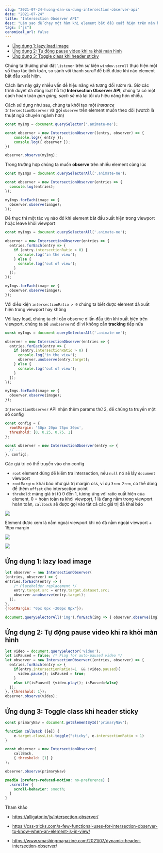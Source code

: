 ```yaml
---
slug: "2021-07-24-huong-dan-su-dung-intersection-observer-api"
date: "2021-07-24"
title: "Intersection Observer API"
desc: "Làm sao để chạy một hàm khi element bắt đầu xuất hiện trên màn hình?"
tags: ["js"]
canonical_url: false
---
```


<!-- TOC -->

- [Ứng dụng 1: lazy load image](#ứng-dụng-1-lazy-load-image)
- [Ứng dụng 2: Tự động pause video khi ra khỏi màn hình](#ứng-dụng-2-tự-động-pause-video-khi-ra-khỏi-màn-hình)
- [Ứng dụng 3: Toggle class khi header sticky](#ứng-dụng-3-toggle-class-khi-header-sticky)

<!-- /TOC -->

Chúng ta thường phải đặt `listener` trên sự kiện `window.scroll` thực hiện một số thao tác tính toán, so sánh với thanh *scroll* để biết được khi nào element bắt đầu xuất hiện.

Cách làm này gây nhiều vấn đề hiệu năng và tương đối rườm rà. Giờ các trình duyệt đã đồng loạt hỗ trợ **Intersection Observer API**, chúng ta có một cách hoàn toàn *gọn gàng, sạch sẽ* mà lại tối ưu hiệu năng hơn nhiều.

Cách sử dụng như sau, chúng ta khởi tạo một *instance* `IntersectionObserver` và gọi `observe` trên element muốn theo dõi (*watch* là thuật ngữ chuyên ngành hơn)

```js
const myImg = document.querySelector('.animate-me');

const observer = new IntersectionObserver((entry, observer) => {
    console.log({ entry });
    console.log({ observer });
})

observer.observe(myImg);
```

Trong trường hợp chúng ta muốn **observe** trên nhiều element cùng lúc

```js
const myImgs = document.querySelectorAll('.animate-me');

const observer = new IntersectionObserver(entries => {
  console.log(entries);
});

myImgs.forEach(image => {
  observer.observe(image);
});
```

Để thực thi một tác vụ nào đó khi element bắt đầu xuất hiện trong viewport hoặc leave khỏi viewport

```js
const myImgs = document.querySelectorAll('.animate-me');

observer = new IntersectionObserver(entries => {
  entries.forEach(entry => {
    if (entry.intersectionRatio > 0) {
      console.log('in the view');
    } else {
      console.log('out of view');
    }
  });
});

myImgs.forEach(image => {
  observer.observe(image);
});
```

Với điều kiện `intersectionRatio > 0` chúng ta biết được element đã xuất hiện trong viewport hay không

Với lazy load, chúng ta chỉ cần observe ở lần đầu tiên khi xuất hiện trên viewport, chúng ta sẽ `unobserve` nó đi vì không cần **tracking** tiếp nữa

```js
const myImgs = document.querySelectorAll('.animate-me');

observer = new IntersectionObserver(entries => {
  entries.forEach(entry => {
    if (entry.intersectionRatio > 0) {
      console.log('in the view');
      observer.unobserve(entry.target);
    } else {
      console.log('out of view');
    }
  });
});

myImgs.forEach(image => {
  observer.observe(image);
});
```

`IntersectionObserver` API nhận thêm params thứ 2, để chúng ta truyền một số config

```js
const config = {
  rootMargin: '50px 20px 75px 30px',
  threshold: [0, 0.25, 0.75, 1]
};

const observer = new IntersectionObserver(entry => {
  // ...
}, config);
```

Các giá trị có thể truyền vào cho config

- `root` element dùng để kiểm tra intersection, nếu `null` nó sẽ lấy `document` viewport
- `rootMargin`:  khai báo như giá trị margin css, ví dụ `3rem 2rem`, có thể dùng để thêm `offset` cho intersection point
- `threhold`: mảng giá trị từ 0 đến 1, tương ứng với ratio xuất hiện của element, 0 = hoàn toàn ra khỏi viewport, 1 là đang nằm trong viewport hoàn toàn, `callback` sẽ được gọi vào tất cả các giá trị đã khai báo

![](https://res.cloudinary.com/indysigner/image/fetch/f_auto,q_80/w_2000/https://cloud.netlifyusercontent.com/assets/344dbf88-fdf9-42bb-adb4-46f01eedd629/769b2733-5700-4d2d-a32f-6850a173abaa/1-dynamic-header-intersection-observer.png)

Element được xem là nằm ngoài viewport khi nó đã nằm ngoài viewport + 15px margin

![](https://res.cloudinary.com/indysigner/image/fetch/f_auto,q_80/w_2000/https://cloud.netlifyusercontent.com/assets/344dbf88-fdf9-42bb-adb4-46f01eedd629/a5908e69-f81a-4e1c-81e6-aae2f1b96a28/2-dynamic-header-intersection-observer.png)

![](https://res.cloudinary.com/indysigner/image/fetch/f_auto,q_80/w_2000/https://cloud.netlifyusercontent.com/assets/344dbf88-fdf9-42bb-adb4-46f01eedd629/b95822cd-d3e8-4b71-9d38-862e6d39990a/3-dynamic-header-intersection-observer.png)

## Ứng dụng 1: lazy load image

```js
let observer = new IntersectionObserver(
(entries, observer) => { 
entries.forEach(entry => {
    /* Placeholder replacement */
    entry.target.src = entry.target.dataset.src;
    observer.unobserve(entry.target);
  });
}, 
{rootMargin: "0px 0px -200px 0px"});

document.querySelectorAll('img').forEach(img => { observer.observe(img) });
```

## Ứng dụng 2: Tự động pause video khi ra khỏi màn hình

```js
let video = document.querySelector('video');
let isPaused = false; /* Flag for auto-paused video */
let observer = new IntersectionObserver((entries, observer) => { 
  entries.forEach(entry => {
    if(entry.intersectionRatio!=1  && !video.paused){
      video.pause(); isPaused = true;
    }
    else if(isPaused) {video.play(); isPaused=false}
  });
}, {threshold: 1});
observer.observe(video);
```

## Ứng dụng 3: Toggle class khi header sticky

```js
const primaryNav = document.getElementById('primaryNav');

function callBack ([e]) {
    e.target.classList.toggle("sticky", e.intersectionRatio < 1)
}

const observer = new IntersectionObserver( 
    callBack,
    { threshold: [1] }
);

observer.observe(primaryNav)
```

```css
@media (prefers-reduced-motion: no-preference) {
  .scroller {
    scroll-behavior: smooth;
  }
}
```

Tham khảo

- https://alligator.io/js/intersection-observer/

- https://css-tricks.com/a-few-functional-uses-for-intersection-observer-to-know-when-an-element-is-in-view/

- https://www.smashingmagazine.com/2021/07/dynamic-header-intersection-observer/

